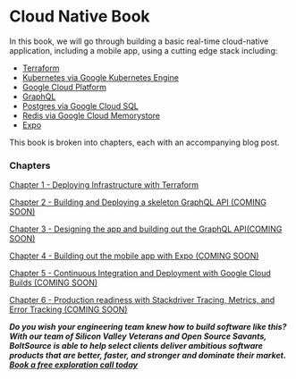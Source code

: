 # Cloud Native Book
In this book, we will go through building a basic real-time cloud-native application, including a mobile app, using a cutting edge stack including:

- [Terraform](https://www.terraform.io/)
- [Kubernetes via Google Kubernetes Engine](https://kubernetes.io/)
- [Google Cloud Platform](https://cloud.google.com/)
- [GraphQL](https://graphql.org/)
- [Postgres via Google Cloud SQL](https://www.postgresql.org/)
- [Redis via Google Cloud Memorystore](https://redis.io/)
- [Expo](https://expo.io/)

This book is broken into chapters, each with an accompanying blog post.

### Chapters
[Chapter 1 - Deploying Infrastructure with Terraform](./1.md)

[Chapter 2 - Building and Deploying a skeleton GraphQL API (COMING SOON)]()

[Chapter 3 - Designing the app and building out the GraphQL API(COMING SOON)]()

[Chapter 4 - Building out the mobile app with Expo (COMING SOON)]()

[Chapter 5 - Continuous Integration and Deployment with Google Cloud Builds (COMING SOON)]()

[Chapter 6 - Production readiness with Stackdriver Tracing, Metrics, and Error Tracking (COMING SOON)]()

***Do you wish your engineering team knew how to build software like this?   With our team of Silicon Valley Veterans and Open Source Savants, BoltSource is able to help select clients deliver ambitious software products that are better, faster, and stronger and dominate their market.  [Book a free exploration call today](https://calendly.com/boltsource-andrew/exploration)***